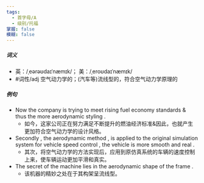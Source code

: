 ```yaml
---
tags:
  - 首字母/A
  - 级别/托福
掌握: false
模糊: false
---
```

##### 词义
- 英：/ˌeərəʊdaɪˈnæmɪk/； 美：/ˌeroʊdaɪˈnæmɪk/
- #词性/adj  空气动力学的；(汽车等)流线型的，符合空气动力学原理的
##### 例句
- Now the company is trying to meet rising fuel economy standards & thus the more aerodynamic styling .
	- 如今，这家公司正在努力满足不断提升的燃油经济标准&因此，也就产生更加符合空气动力学的设计风格。
- Secondly , the aerodynamic method , is applied to the original simulation system for vehicle speed control , the vehicle is more smooth and real .
	- 其次，将空气动力学的方法实现后，应用到原仿真系统的车辆的速度控制上来，使车辆运动更加平滑和真实。
- The secret of the machine lies in the aerodynamic shape of the frame .
	- 该机器的精妙之处在于其构架呈流线型。
